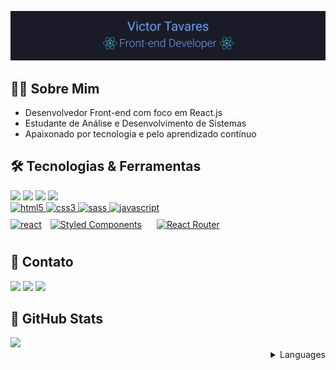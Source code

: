 ![Victor Tavares](./topo.png)

## 👨‍💻 Sobre Mim

 * Desenvolvedor Front-end com foco em React.js</br>
 * Estudante de Análise e Desenvolvimento de Sistemas</br> 
 * Apaixonado por tecnologia e pelo aprendizado contínuo

## 🛠 Tecnologias & Ferramentas

<div>
     <a href="https://github.com/victortavaresdev"><img src="https://img.shields.io/badge/Ubuntu-1A1B27?Ubuntu=for-the-badge&logo=ubuntu&logoColor=0077B5"  height="30" /></a>
         <a href="https://github.com/victortavaresdev"><img src="https://img.shields.io/badge/Jest-282C34?logo=jest&logoColor=C21325"  height="30" /></a>
          <a href="https://github.com/victortavaresdev"><img src="https://img.shields.io/badge/VS%20Code-282C34?logo=visual-studio-code&logoColor=007ACC"  height="30" /></a>
            <a href="https://github.com/victortavaresdev"><img src="https://img.shields.io/badge/git-282C34?logo=git&logoColor=F05032"  height="30" /></a> </br>
  <a href="https://www.w3.org/html/" target="_blank"> <img src="https://img.shields.io/badge/HTML5-1A1B27?logo=html5&logoColor=E34F26" alt="html5" height="25"/> </a>
  <a href="https://www.w3schools.com/css/" target="_blank"> <img src="https://img.shields.io/badge/CSS3-282C34?logo=css3&logoColor=1572B6" alt="css3" height="30"/> </a>
  <a href="https://sass-lang.com" target="_blank"> <img src="https://img.shields.io/badge/Sass-282C34?logo=sass&logoColor=CC6699" alt="sass" height="30"/> </a>
  <a href="https://developer.mozilla.org/en-US/docs/Web/JavaScript" target="_blank"> <img src="https://img.shields.io/badge/JavaScript-282C34?logo=javascript&logoColor=F7DF1E" alt="javascript" height="30"/> </a> </br>
  <a href="https://reactjs.org/" target="_blank"> <img src="https://img.shields.io/badge/React-282C34?logo=react&logoColor=a34fff" alt="react" height="30"/></a> 
  <a href="https://styled-components.com/" target="_blank"><img style="margin: 10px" src="https://img.shields.io/static/v1?label=&message=styled-components&color=282C34&logo=styled-components&logoColor=DB7093" alt="Styled Components" height="30" /></a>
    <a href="https://reactrouter.com/" target="_blank"><img style="margin: 10px" src="https://img.shields.io/badge/React_Router-282C34?logo=reactrouter&logoColor=d6100d" alt="React Router" height="30" /></a>
</div>

## 📩 Contato

<div>

  <a href="https://github.com/victortavaresdev"><img src="https://img.shields.io/badge/GitHub-1A1B27?style=for-the-badge&logo=github&logoColor=white"  height="30" /></a>
 <a href="mailto:victortavaresdev@gmail.com"><img src="https://img.shields.io/badge/Gmail-1A1B27?style=for-the-badge&logo=gmail&logoColor=D14836"  height="30" /></a>
 <a href="https://www.linkedin.com/in/victor-tavares-dev/"><img src="https://img.shields.io/badge/LinkedIn-1A1B27?style=for-the-badge&logo=linkedin&logoColor=0077B5"  height="30" /></a>
</div>

## 🤖 GitHub Stats

<div>
  <img src="https://github-readme-stats.vercel.app/api?username=victortavaresdev&show_icons=true&theme=tokyonight" />  
</div>

<details>
<summary align="right">Languages</summary>
<table align="right">
 <tr><td><a href="README_en.md">English</a></td></tr>
 <tr><td><a href="README.md">Português</a></td></tr>
</table>
</details>



 
